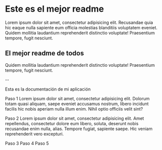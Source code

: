 # Este es el mejor readme

Lorem ipsum dolor sit amet, consectetur adipisicing elit. Recusandae quia hic eaque nulla sapiente eum officia molestias blanditiis voluptatem eveniet. Quidem mollitia laudantium reprehenderit distinctio voluptate! Praesentium tempore, fugit nesciunt.

## El mejor readme de todos

Quidem mollitia laudantium reprehenderit distinctio voluptate! Praesentium tempore, fugit nesciunt.

--

Esta es la documentación de mi aplicación

Paso 1
Lorem ipsum dolor sit amet, consectetur adipisicing elit. Dolorum totam quasi aliquam, saepe eveniet accusamus nostrum, libero incidunt facilis hic nobis aperiam nulla illum enim. Nihil optio officiis velit sint?

Paso 2
Lorem ipsum dolor sit amet, consectetur adipisicing elit. Amet repellendus, consectetur dolore eum libero, soluta, deserunt nobis recusandae enim nulla, alias. Tempore fugiat, sapiente saepe. Hic veniam reprehenderit vero excepturi.

Paso 3
Paso 4
Paso 5
